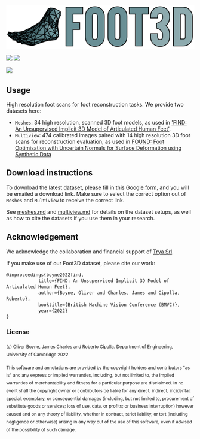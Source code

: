 ![](assets/normal_v1.png)

![](https://img.shields.io/endpoint?url=https%3A%2F%2Fscript.google.com%2Fmacros%2Fs%2FAKfycbzvGHAaBsXTI5RoJtvMOLm-CFM6vSSG4e0_cZe2PjLE320RDRQNSyPuN0JiQgpVhZJu%2Fexec?dataset=meshes)
![](https://img.shields.io/endpoint?url=https%3A%2F%2Fscript.google.com%2Fmacros%2Fs%2FAKfycbzvGHAaBsXTI5RoJtvMOLm-CFM6vSSG4e0_cZe2PjLE320RDRQNSyPuN0JiQgpVhZJu%2Fexec?dataset=multiview)


![](assets/splash.gif)

## Usage

High resolution foot scans for foot reconstruction tasks. We provide two datasets here:

- `Meshes`: 34 high resolution, scanned 3D foot models, as used in ['FIND: An Unsupervised Implicit 3D Model of Articulated Human Feet'](https://ollieboyne.github.io/FIND).
- `Multiview`: 474 calibrated images paired with 14 high resolution 3D foot scans for reconstruction evaluation, as used in [FOUND: Foot Optimisation with Uncertain Normals for Surface Deformation using Synthetic Data](http://ollieboyne.github.io/FOUND)

## Download instructions

To download the latest dataset, please fill in this [Google form](https://forms.gle/7eZh67UXMZYcM11M7), and you will be emailed a download link. Make sure to select the correct option out of `Meshes` and `Multiview` to receive the correct link.

See [meshes.md](meshes.md) and [multiview.md](multiview.md) for details on the dataset setups, as well as how to cite the datasets if you use them in your research.

## Acknowledgement

We acknowledge the collaboration and financial support of [Trya Srl](https://snapfeet.io).

If you make use of our Foot3D dataset, please cite our work:

```
@inproceedings{boyne2022find,
            title={FIND: An Unsupervised Implicit 3D Model of Articulated Human Feet},
            author={Boyne, Oliver and Charles, James and Cipolla, Roberto},
            booktitle={British Machine Vision Conference (BMVC)},
            year={2022}
}
```

### License


<sub>(c) Oliver Boyne, James Charles and Roberto Cipolla. Department of Engineering, University of Cambridge 2022</sub>

<sub>This software and annotations are provided by the copyright holders and contributors "as is" and any express or implied warranties, including, but not limited to, the implied warranties of merchantability and fitness for a particular purpose are disclaimed. In no event shall the copyright owner or contributors be liable for any direct, indirect, incidental, special, exemplary, or consequential damages (including, but not limited to, procurement of substitute goods or services; loss of use, data, or profits; or business interruption) however caused and on any theory of liability, whether in contract, strict liability, or tort (including negligence or otherwise) arising in any way out of the use of this software, even if advised of the possibility of such damage.</sub>

